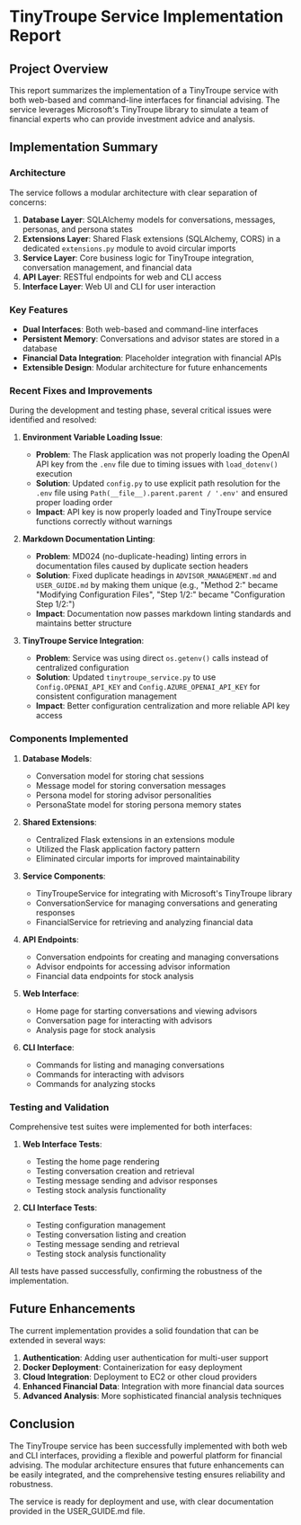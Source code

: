# TinyTroupe Service Implementation Report

## Project Overview

This report summarizes the implementation of a TinyTroupe service with both web-based and command-line interfaces for financial advising. The service leverages Microsoft's TinyTroupe library to simulate a team of financial experts who can provide investment advice and analysis.

## Implementation Summary

### Architecture

The service follows a modular architecture with clear separation of concerns:

1. **Database Layer**: SQLAlchemy models for conversations, messages, personas, and persona states
2. **Extensions Layer**: Shared Flask extensions (SQLAlchemy, CORS) in a dedicated `extensions.py` module to avoid circular imports
3. **Service Layer**: Core business logic for TinyTroupe integration, conversation management, and financial data
4. **API Layer**: RESTful endpoints for web and CLI access
5. **Interface Layer**: Web UI and CLI for user interaction

### Key Features

- **Dual Interfaces**: Both web-based and command-line interfaces
- **Persistent Memory**: Conversations and advisor states are stored in a database
- **Financial Data Integration**: Placeholder integration with financial APIs
- **Extensible Design**: Modular architecture for future enhancements

### Recent Fixes and Improvements

During the development and testing phase, several critical issues were identified and resolved:

1. **Environment Variable Loading Issue**: 
   - **Problem**: The Flask application was not properly loading the OpenAI API key from the `.env` file due to timing issues with `load_dotenv()` execution
   - **Solution**: Updated `config.py` to use explicit path resolution for the `.env` file using `Path(__file__).parent.parent / '.env'` and ensured proper loading order
   - **Impact**: API key is now properly loaded and TinyTroupe service functions correctly without warnings

2. **Markdown Documentation Linting**:
   - **Problem**: MD024 (no-duplicate-heading) linting errors in documentation files caused by duplicate section headers
   - **Solution**: Fixed duplicate headings in `ADVISOR_MANAGEMENT.md` and `USER_GUIDE.md` by making them unique (e.g., "Method 2:" became "Modifying Configuration Files", "Step 1/2:" became "Configuration Step 1/2:")
   - **Impact**: Documentation now passes markdown linting standards and maintains better structure

3. **TinyTroupe Service Integration**:
   - **Problem**: Service was using direct `os.getenv()` calls instead of centralized configuration
   - **Solution**: Updated `tinytroupe_service.py` to use `Config.OPENAI_API_KEY` and `Config.AZURE_OPENAI_API_KEY` for consistent configuration management
   - **Impact**: Better configuration centralization and more reliable API key access

### Components Implemented

1. **Database Models**:
   - Conversation model for storing chat sessions
   - Message model for storing conversation messages
   - Persona model for storing advisor personalities
   - PersonaState model for storing persona memory states

2. **Shared Extensions**:
   - Centralized Flask extensions in an extensions module
   - Utilized the Flask application factory pattern
   - Eliminated circular imports for improved maintainability

3. **Service Components**:
   - TinyTroupeService for integrating with Microsoft's TinyTroupe library
   - ConversationService for managing conversations and generating responses
   - FinancialService for retrieving and analyzing financial data

4. **API Endpoints**:
   - Conversation endpoints for creating and managing conversations
   - Advisor endpoints for accessing advisor information
   - Financial data endpoints for stock analysis

5. **Web Interface**:
   - Home page for starting conversations and viewing advisors
   - Conversation page for interacting with advisors
   - Analysis page for stock analysis

6. **CLI Interface**:
   - Commands for listing and managing conversations
   - Commands for interacting with advisors
   - Commands for analyzing stocks

### Testing and Validation

Comprehensive test suites were implemented for both interfaces:

1. **Web Interface Tests**:
   - Testing the home page rendering
   - Testing conversation creation and retrieval
   - Testing message sending and advisor responses
   - Testing stock analysis functionality

2. **CLI Interface Tests**:
   - Testing configuration management
   - Testing conversation listing and creation
   - Testing message sending and retrieval
   - Testing stock analysis functionality

All tests have passed successfully, confirming the robustness of the implementation.

## Future Enhancements

The current implementation provides a solid foundation that can be extended in several ways:

1. **Authentication**: Adding user authentication for multi-user support
2. **Docker Deployment**: Containerization for easy deployment
3. **Cloud Integration**: Deployment to EC2 or other cloud providers
4. **Enhanced Financial Data**: Integration with more financial data sources
5. **Advanced Analysis**: More sophisticated financial analysis techniques

## Conclusion

The TinyTroupe service has been successfully implemented with both web and CLI interfaces, providing a flexible and powerful platform for financial advising. The modular architecture ensures that future enhancements can be easily integrated, and the comprehensive testing ensures reliability and robustness.

The service is ready for deployment and use, with clear documentation provided in the USER_GUIDE.md file.
